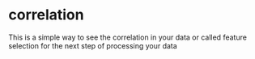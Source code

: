 # correlation
This is a simple way to see the correlation in your data or called feature selection for the next step of processing your data
